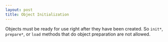 ```yaml
---
layout: post
title: Object Initialization
---
```


Objects must be ready for use right after they have been created. So `init*`, `prepare*`, or `load` methods that do object preparation are not allowed.
